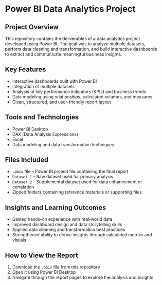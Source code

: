 

# Power BI Data Analytics Project

## Project Overview

This repository contains the deliverables of a data analytics project developed using Power BI. The goal was to analyze multiple datasets, perform data cleaning and transformation, and build interactive dashboards to extract and communicate meaningful business insights.

## Key Features

* Interactive dashboards built with Power BI
* Integration of multiple datasets
* Analysis of key performance indicators (KPIs) and business trends
* Data modeling using relationships, calculated columns, and measures
* Clean, structured, and user-friendly report layout

## Tools and Technologies

* Power BI Desktop
* DAX (Data Analysis Expressions)
* Excel
* Data modeling and data transformation techniques

## Files Included

* `.pbix` file – Power BI project file containing the final report
* `Dataset 1` – Raw dataset used for primary analysis
* `Dataset 2` – Supplemental dataset used for data enhancement or correlation
* Zipped folders containing reference materials or supporting files

## Insights and Learning Outcomes

* Gained hands-on experience with real-world data
* Improved dashboard design and data storytelling skills
* Applied data cleaning and transformation best practices
* Strengthened ability to derive insights through calculated metrics and visuals

## How to View the Report

1. Download the `.pbix` file from this repository
2. Open it using Power BI Desktop
3. Navigate through the report pages to explore the analysis and insights

